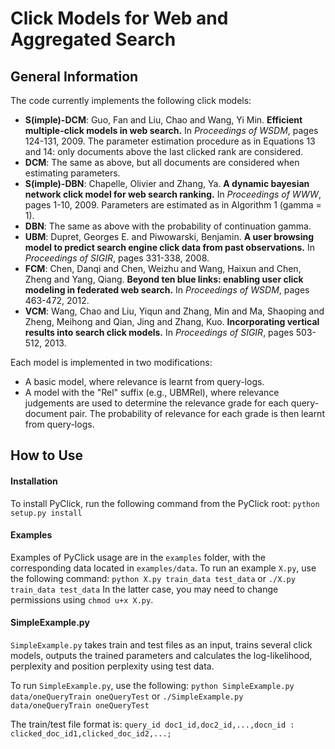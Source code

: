 Click Models for Web and Aggregated Search
====

## General Information
The code currently implements the following click models:
* **S(imple)-DCM**: Guo, Fan and Liu, Chao and Wang, Yi Min. **Efficient multiple-click models in web search.** In *Proceedings of WSDM*, pages 124-131, 2009. The parameter estimation procedure as in Equations 13 and 14: only documents above the last clicked rank are considered.
* **DCM**: The same as above, but all documents are considered when estimating parameters.
* **S(imple)-DBN**: Chapelle, Olivier and Zhang, Ya. **A dynamic bayesian network click model for web search ranking.** In *Proceedings of WWW*, pages 1-10, 2009. Parameters are estimated as in Algorithm 1 (gamma = 1).
* **DBN**: The same as above with the probability of continuation gamma.
* **UBM**: Dupret, Georges E. and Piwowarski, Benjamin. **A user browsing model to predict search engine click data from past observations.** In *Proceedings of SIGIR*, pages 331-338, 2008.
* **FCM**: Chen, Danqi and Chen, Weizhu and Wang, Haixun and Chen, Zheng and Yang, Qiang. **Beyond ten blue links: enabling user click modeling in federated web search.** In *Proceedings of WSDM*, pages 463-472, 2012.
* **VCM**: Wang, Chao and Liu, Yiqun and Zhang, Min and Ma, Shaoping and Zheng, Meihong and Qian, Jing and Zhang, Kuo. **Incorporating vertical results into search click models.** In *Proceedings of SIGIR*, pages 503-512, 2013.

Each model is implemented in two modifications:
* A basic model, where relevance is learnt from query-logs.
* A model with the "Rel" suffix (e.g., UBMRel), where relevance judgements are used to determine the relevance grade for each query-document pair. The probability of relevance for each grade is then learnt from query-logs.


## How to Use

#### Installation
To install PyClick, run the following command from the PyClick root:
 ```python setup.py install```

#### Examples
Examples of PyClick usage are in the ```examples``` folder, with the corresponding data located in ```examples/data```. To run an example ```X.py```, use the following command:
```python X.py train_data test_data```
or
```./X.py train_data test_data```
In the latter case, you may need to change permissions using ```chmod u+x X.py```.

#### SimpleExample.py
```SimpleExample.py``` takes train and test files as an input, trains several click models, outputs the trained parameters and calculates the log-likelihood, perplexity and position perplexity using test data.

To run ```SimpleExample.py```, use the following:
```python SimpleExample.py data/oneQueryTrain oneQueryTest```
or
```./SimpleExample.py data/oneQueryTrain oneQueryTest```

The train/test file format is:
```query_id doc1_id,doc2_id,...,docn_id : clicked_doc_id1,clicked_doc_id2,...;```
